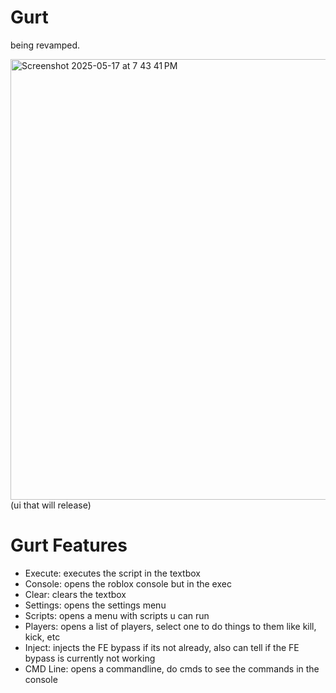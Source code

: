 # Gurt
being revamped.

<img width="705" alt="Screenshot 2025-05-17 at 7 43 41 PM" src="https://github.com/user-attachments/assets/72bb907f-5326-44a4-88d6-2ab5ef45127b" />
(ui that will release)


# Gurt Features
- Execute: executes the script in the textbox
- Console: opens the roblox console but in the exec
- Clear: clears the textbox
- Settings: opens the settings menu
- Scripts: opens a menu with scripts u can run
- Players: opens a list of players, select one to do things to them like kill, kick, etc
- Inject: injects the FE bypass if its not already, also can tell if the FE bypass is currently not working
- CMD Line: opens a commandline, do cmds to see the commands in the console
